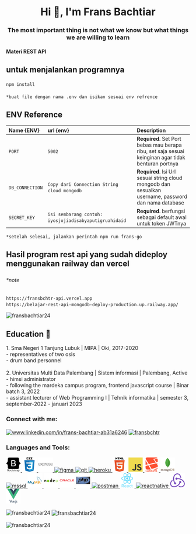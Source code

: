 
<h1 align="center">Hi 👋, I'm Frans Bachtiar</h1>
<h3 align="center">The most important thing is not what we know but what things we are willing to learn</h3>

<h4>Materi REST API</h4>

## untuk menjalankan programnya

`npm install` </br>
</br>
`*buat file dengan nama .env dan isikan sesuai env refrence`
## ENV Reference

| Name {ENV} | url {env}     | Description                       |
| :-------- | :------- | :-------------------------------- |
| `PORT`      | `5002` | **Required**. Set Port bebas mau berapa ribu, set saja sesuai keinginan agar tidak benturan portnya |
| `DB_CONNECTION`      | `Copy dari Connection String cloud mongodb` | **Required**. Isi Url sesuai string cloud mongodb dan sesuaikan username, password dan nama database |
| `SECRET_KEY`      | `isi sembarang contoh: iyosjojiadisabyaputigruahidaid` | **Required**. berfungsi sebagai default awal untuk token JWTnya |

`*setelah selesai, jalankan perintah npm run frans-go`</br>

<h2>Hasil program rest api yang sudah dideploy menggunakan railway dan vercel</h2>
<h5><h6>*note</h6>

`https://fransbchtr-api.vercel.app` </br>
`https://belajar-rest-api-mongodb-deploy-production.up.railway.app/`


<p align="left"> <img src="https://komarev.com/ghpvc/?username=fransbachtiar24&label=Profile%20views&color=0e75b6&style=flat" alt="fransbachtiar24" /> </p>

<h2>Education 🏫</h2>
<p align="left">
 1. Sma Negeri 1 Tanjung Lubuk | MIPA | Oki, 2017-2020<br>
   - representatives of two osis <br>
   - drum band personnel <br>
  <br>
 2. Universitas Multi Data Palembang | Sistem informasi | Palembang, Active <br>
   - himsi administrator <br>
   - following the mardeka campus program, frontend javascript course | Binar batch 3, 2022 <br>
   - assistant lecturer of Web Programming I | Tehnik informatika | semester 3, september-2022 - januari 2023
<p/>

<h3 align="left">Connect with me:</h3>
<p align="left">
<a href="https://linkedin.com/in/www.linkedin.com/in/frans-bachtiar-ab31a6246" target="blank"><img align="center" src="https://raw.githubusercontent.com/rahuldkjain/github-profile-readme-generator/master/src/images/icons/Social/linked-in-alt.svg" alt="www.linkedin.com/in/frans-bachtiar-ab31a6246" height="30" width="40" /></a>
<a href="https://instagram.com/fransbchtr" target="blank"><img align="center" src="https://raw.githubusercontent.com/rahuldkjain/github-profile-readme-generator/master/src/images/icons/Social/instagram.svg" alt="fransbchtr" height="30" width="40" /></a>
</p>

<h3 align="left">Languages and Tools:</h3>
<p align="left"> <a href="https://getbootstrap.com" target="_blank" rel="noreferrer"> <img src="https://raw.githubusercontent.com/devicons/devicon/master/icons/bootstrap/bootstrap-plain-wordmark.svg" alt="bootstrap" width="40" height="40"/> </a> <a href="https://www.w3schools.com/css/" target="_blank" rel="noreferrer"> <img src="https://raw.githubusercontent.com/devicons/devicon/master/icons/css3/css3-original-wordmark.svg" alt="css3" width="40" height="40"/> </a> <a href="https://expressjs.com" target="_blank" rel="noreferrer"> <img src="https://raw.githubusercontent.com/devicons/devicon/master/icons/express/express-original-wordmark.svg" alt="express" width="40" height="40"/> </a> <a href="https://www.figma.com/" target="_blank" rel="noreferrer"> <img src="https://www.vectorlogo.zone/logos/figma/figma-icon.svg" alt="figma" width="40" height="40"/> </a> <a href="https://git-scm.com/" target="_blank" rel="noreferrer"> <img src="https://www.vectorlogo.zone/logos/git-scm/git-scm-icon.svg" alt="git" width="40" height="40"/> </a> <a href="https://heroku.com" target="_blank" rel="noreferrer"> <img src="https://www.vectorlogo.zone/logos/heroku/heroku-icon.svg" alt="heroku" width="40" height="40"/> </a> <a href="https://www.w3.org/html/" target="_blank" rel="noreferrer"> <img src="https://raw.githubusercontent.com/devicons/devicon/master/icons/html5/html5-original-wordmark.svg" alt="html5" width="40" height="40"/> </a> <a href="https://developer.mozilla.org/en-US/docs/Web/JavaScript" target="_blank" rel="noreferrer"> <img src="https://raw.githubusercontent.com/devicons/devicon/master/icons/javascript/javascript-original.svg" alt="javascript" width="40" height="40"/> </a> <a href="https://laravel.com/" target="_blank" rel="noreferrer"> <img src="https://raw.githubusercontent.com/devicons/devicon/master/icons/laravel/laravel-plain-wordmark.svg" alt="laravel" width="40" height="40"/> </a> <a href="https://www.mongodb.com/" target="_blank" rel="noreferrer"> <img src="https://raw.githubusercontent.com/devicons/devicon/master/icons/mongodb/mongodb-original-wordmark.svg" alt="mongodb" width="40" height="40"/> </a> <a href="https://www.microsoft.com/en-us/sql-server" target="_blank" rel="noreferrer"> <img src="https://www.svgrepo.com/show/303229/microsoft-sql-server-logo.svg" alt="mssql" width="40" height="40"/> </a> <a href="https://www.mysql.com/" target="_blank" rel="noreferrer"> <img src="https://raw.githubusercontent.com/devicons/devicon/master/icons/mysql/mysql-original-wordmark.svg" alt="mysql" width="40" height="40"/> </a> <a href="https://nodejs.org" target="_blank" rel="noreferrer"> <img src="https://raw.githubusercontent.com/devicons/devicon/master/icons/nodejs/nodejs-original-wordmark.svg" alt="nodejs" width="40" height="40"/> </a> <a href="https://www.oracle.com/" target="_blank" rel="noreferrer"> <img src="https://raw.githubusercontent.com/devicons/devicon/master/icons/oracle/oracle-original.svg" alt="oracle" width="40" height="40"/> </a> <a href="https://www.php.net" target="_blank" rel="noreferrer"> <img src="https://raw.githubusercontent.com/devicons/devicon/master/icons/php/php-original.svg" alt="php" width="40" height="40"/> </a> <a href="https://postman.com" target="_blank" rel="noreferrer"> <img src="https://www.vectorlogo.zone/logos/getpostman/getpostman-icon.svg" alt="postman" width="40" height="40"/> </a> <a href="https://reactjs.org/" target="_blank" rel="noreferrer"> <img src="https://raw.githubusercontent.com/devicons/devicon/master/icons/react/react-original-wordmark.svg" alt="react" width="40" height="40"/> </a> <a href="https://reactnative.dev/" target="_blank" rel="noreferrer"> <img src="https://reactnative.dev/img/header_logo.svg" alt="reactnative" width="40" height="40"/> </a> <a href="https://redux.js.org" target="_blank" rel="noreferrer"> <img src="https://raw.githubusercontent.com/devicons/devicon/master/icons/redux/redux-original.svg" alt="redux" width="40" height="40"/> </a> <a href="https://vuejs.org/" target="_blank" rel="noreferrer"> <img src="https://raw.githubusercontent.com/devicons/devicon/master/icons/vuejs/vuejs-original-wordmark.svg" alt="vuejs" width="40" height="40"/> </a> </p>

<p><img align="left" src="https://github-readme-stats.vercel.app/api/top-langs?username=fransbachtiar24&show_icons=true&locale=en&layout=compact" alt="fransbachtiar24" /></p>

<p>&nbsp;<img align="center" src="https://github-readme-stats.vercel.app/api?username=fransbachtiar24&show_icons=true&locale=en" alt="fransbachtiar24" /></p>

<p><img align="center" src="https://github-readme-streak-stats.herokuapp.com/?user=fransbachtiar24&" alt="fransbachtiar24" /></p>
